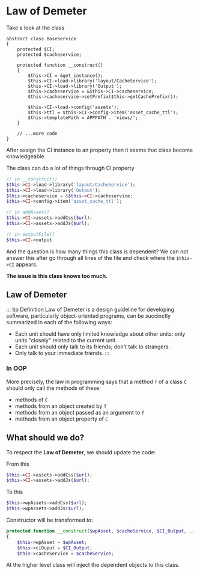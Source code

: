 # Law of Demeter

Take a look at the class 

```php{3}
abstract class BaseService
{
    protected $CI;
    protected $cacheservice;

    protected function __construct()
    {
        $this->CI = &get_instance();
        $this->CI->load->library('layout/CacheService');
        $this->CI->load->library('Output');
        $this->cacheservice = &$this->CI->cacheservice;
        $this->cacheservice->setPrefix($this->getCachePrefix());

        $this->CI->load->config('assets');
        $this->ttl = $this->CI->config->item('asset_cache_ttl');
        $this->templatePath = APPPATH . 'views/';
    }

    // ...more code
}
```

After assign the CI instance to an property then it seems that class become knowledgeable. 

The class can do a lot of things through CI property

```php
// in __construct()
$this->CI->load->library('layout/CacheService');
$this->CI->load->library('Output');
$this->cacheservice = &$this->CI->cacheservice;
$this->CI->config->item('asset_cache_ttl');

// in addAsset()
$this->CI->assets->addCss($url);
$this->CI->assets->addJs($url);

// in outputFile()
$this->CI->output
```

And the question is how many things this class is dependent? We can not answer this after go through all lines of the file and check where the `$this->CI` appears.

**The issue is this class knows too much.**

## Law of Demeter

::: tip Definition
Law of Demeter is a design guideline for developing software, particularly object-oriented programs, can be succinctly summarized in each of the following ways:
- Each unit should have only limited knowledge about other units: only units "closely" related to the current unit.
- Each unit should only talk to its friends; don't talk to strangers.
- Only talk to your immediate friends.
::: 

### In OOP

More precisely, the law in programming says that a method `f` of a class `C` should only call the methods of these: 
- methods of `C`
- methods from an object created by `f`
- methods from an object passed as an argument to `f`
- methods from an object property of `C`

## What should we do?
To respect the **Law of Demeter**, we should update the code: 

From this
```php
$this->CI->assets->addCss($url);
$this->CI->assets->addJs($url);
```

To this
```php
$this->wpAssets->addCss($url);
$this->wpAssets->addJs($url);
```

Constructor will be transformed to:
```php
protected function __construct($wpAsset, $cacheService, $CI_Output, ...)
{
    $this->wpAsset = $wpAsset;
    $this->ciOuput = $CI_Output;
    $this->cacheService = $cacheService;
```

At the higher level class will inject the dependent objects to this class.



